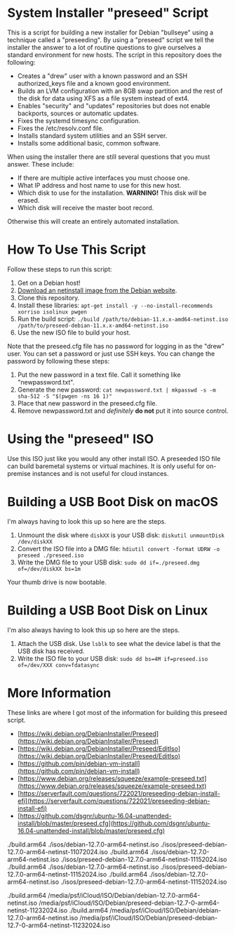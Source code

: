 # System Installer "preseed" Script

This is a script for building a new installer for Debian "bullseye" using a technique called a "preseeding". By using a "preseed" script we tell the installer the answer to a lot of routine questions to give ourselves a standard environment for new hosts. The script in this repository does the following:

* Creates a "drew" user with a known password and an SSH authorized_keys file and a known good environment.
* Builds an LVM configuration with an 8GB swap partition and the rest of the disk for data using XFS as a file system instead of ext4.
* Enables "security" and "updates" repositories but does not enable backports, sources or automatic updates.
* Fixes the systemd timesync configuration.
* Fixes the /etc/resolv.conf file.
* Installs standard system utilities and an SSH server.
* Installs some additional basic, common software.

When using the installer there are still several questions that you must answer. These include:

* If there are multiple active interfaces you must choose one.
* What IP address and host name to use for this new host.
* Which disk to use for the installation. **WARNING!** This disk *will* be erased.
* Which disk will receive the master boot record.

Otherwise this will create an entirely automated installation.

# How To Use This Script

Follow these steps to run this script:

1. Get on a Debian host!
2. [Download an netinstall image from the Debian website](https://www.debian.org/distrib/netinst).
3. Clone this repository.
4. Install these libraries: `apt-get install -y --no-install-recommends xorriso isolinux pwgen`
5. Run the build script: `./build /path/to/debian-11.x.x-amd64-netinst.iso /path/to/preseed-debian-11.x.x-amd64-netinst.iso`
6. Use the new ISO file to build your host.

Note that the preseed.cfg file has no password for logging in as the "drew" user. You can set a password or just use SSH keys. You can change the password by following these steps:

1. Put the new password in a text file. Call it something like "newpassword.txt".
2. Generate the new password: `cat newpassword.txt | mkpasswd -s -m sha-512 -S "$(pwgen -ns 16 1)"`
3. Place that new password in the preseed.cfg file.
4. Remove newpassword.txt and *definitely* **do not** put it into source control.

# Using the "preseed" ISO

Use this ISO just like you would any other install ISO. A preseeded ISO file can build baremetal systems or virtual machines. It is only useful for on-premise instances and is not useful for cloud instances.

# Building a USB Boot Disk on macOS

I'm always having to look this up so here are the steps.

1. Unmount the disk where `diskXX` is your USB disk: `diskutil unmountDisk /dev/diskXX`
2. Convert the ISO file into a DMG file: `hdiutil convert -format UDRW -o preseed ./preseed.iso`
3. Write the DMG file to your USB disk: `sudo dd if=./preseed.dmg of=/dev/diskXX bs=1m`

Your thumb drive is now bootable.

# Building a USB Boot Disk on Linux

I'm also always having to look this up so here are the steps.

1. Attach the USB disk. Use `lsblk` to see what the device label is that the USB disk has received.
2. Write the ISO file to your USB disk: `sudo dd bs=4M if=preseed.iso of=/dev/XXX conv=fdatasync`

# More Information

These links are where I got most of the information for building this preseed script.

* [https://wiki.debian.org/DebianInstaller/Preseed](https://wiki.debian.org/DebianInstaller/Preseed)
* [https://wiki.debian.org/DebianInstaller/Preseed/EditIso](https://wiki.debian.org/DebianInstaller/Preseed/EditIso)
* [https://github.com/pin/debian-vm-install](https://github.com/pin/debian-vm-install)
* [https://www.debian.org/releases/squeeze/example-preseed.txt](https://www.debian.org/releases/squeeze/example-preseed.txt)
* [https://serverfault.com/questions/722021/preseeding-debian-install-efi](https://serverfault.com/questions/722021/preseeding-debian-install-efi)
* [https://github.com/dsgnr/ubuntu-16.04-unattended-install/blob/master/preseed.cfg](https://github.com/dsgnr/ubuntu-16.04-unattended-install/blob/master/preseed.cfg)


./build.arm64 ./isos/debian-12.7.0-arm64-netinst.iso  ./isos/preseed-debian-12.7.0-arm64-netinst-11072024.iso 
./build.arm64 ./isos/debian-12.7.0-arm64-netinst.iso ./isos/preseed-debian-12.7.0-arm64-netinst-11152024.iso
./build.arm64 ./isos/debian-12.7.0-arm64-netinst.iso ./isos/preseed-debian-12.7.0-arm64-netinst-11152024.iso
./build.arm64 ./isos/debian-12.7.0-arm64-netinst.iso ./isos/preseed-debian-12.7.0-arm64-netinst-11152024.iso

./build.arm64 /media/psf/iCloud/ISO/Debian/debian-12.7.0-arm64-netinst.iso /media/psf/iCloud/ISO/Debian/preseed-debian-12.7-0-arm64-netinst-11232024.iso 
./build.arm64 /media/psf/iCloud/ISO/Debian/debian-12.7.0-arm64-netinst.iso /media/psf/iCloud/ISO/Debian/preseed-debian-12.7-0-arm64-netinst-11232024.iso 

